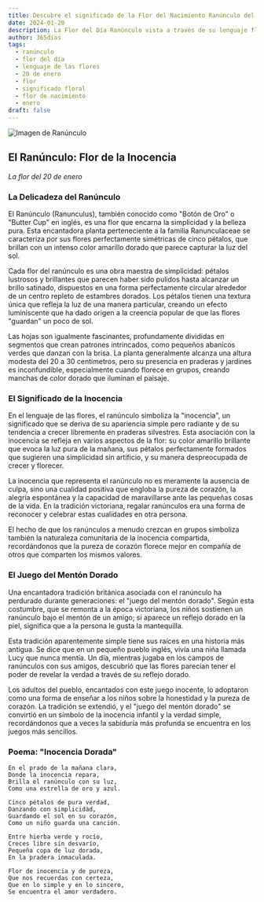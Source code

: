 ```yaml
---
title: Descubre el significado de la Flor del Nacimiento Ranúnculo del 20 de enero
date: 2024-01-20
description: La Flor del Día Ranúnculo vista a través de su lenguaje floral e historias
author: 365días
tags:
  - ranúnculo
  - flor del día
  - lenguaje de las flores
  - 20 de enero
  - flor
  - significado floral
  - flor de nacimiento
  - enero
draft: false
---
```


![Imagen de Ranúnculo](https://cdn.pixabay.com/photo/2022/03/27/10/45/lesser-celandine-7094719_1280.jpg#center#center)


## El Ranúnculo: Flor de la Inocencia
*La flor del 20 de enero*

### La Delicadeza del Ranúnculo

El Ranúnculo (Ranunculus), también conocido como "Botón de Oro" o "Butter Cup" en inglés, es una flor que encarna la simplicidad y la belleza pura. Esta encantadora planta perteneciente a la familia Ranunculaceae se caracteriza por sus flores perfectamente simétricas de cinco pétalos, que brillan con un intenso color amarillo dorado que parece capturar la luz del sol.

Cada flor del ranúnculo es una obra maestra de simplicidad: pétalos lustrosos y brillantes que parecen haber sido pulidos hasta alcanzar un brillo satinado, dispuestos en una forma perfectamente circular alrededor de un centro repleto de estambres dorados. Los pétalos tienen una textura única que refleja la luz de una manera particular, creando un efecto luminiscente que ha dado origen a la creencia popular de que las flores "guardan" un poco de sol.

Las hojas son igualmente fascinantes, profundamente divididas en segmentos que crean patrones intrincados, como pequeños abanicos verdes que danzan con la brisa. La planta generalmente alcanza una altura modesta del 20 a 30 centímetros, pero su presencia en praderas y jardines es inconfundible, especialmente cuando florece en grupos, creando manchas de color dorado que iluminan el paisaje.

### El Significado de la Inocencia

En el lenguaje de las flores, el ranúnculo simboliza la "inocencia", un significado que se deriva de su apariencia simple pero radiante y de su tendencia a crecer libremente en praderas silvestres. Esta asociación con la inocencia se refleja en varios aspectos de la flor: su color amarillo brillante que evoca la luz pura de la mañana, sus pétalos perfectamente formados que sugieren una simplicidad sin artificio, y su manera despreocupada de crecer y florecer.

La inocencia que representa el ranúnculo no es meramente la ausencia de culpa, sino una cualidad positiva que engloba la pureza de corazón, la alegría espontánea y la capacidad de maravillarse ante las pequeñas cosas de la vida. En la tradición victoriana, regalar ranúnculos era una forma de reconocer y celebrar estas cualidades en otra persona.

El hecho de que los ranúnculos a menudo crezcan en grupos simboliza también la naturaleza comunitaria de la inocencia compartida, recordándonos que la pureza de corazón florece mejor en compañía de otros que comparten los mismos valores.

### El Juego del Mentón Dorado

Una encantadora tradición británica asociada con el ranúnculo ha perdurado durante generaciones: el "juego del mentón dorado". Según esta costumbre, que se remonta a la época victoriana, los niños sostienen un ranúnculo bajo el mentón de un amigo; si aparece un reflejo dorado en la piel, significa que a la persona le gusta la mantequilla.

Esta tradición aparentemente simple tiene sus raíces en una historia más antigua. Se dice que en un pequeño pueblo inglés, vivía una niña llamada Lucy que nunca mentía. Un día, mientras jugaba en los campos de ranúnculos con sus amigos, descubrió que las flores parecían tener el poder de revelar la verdad a través de su reflejo dorado.

Los adultos del pueblo, encantados con este juego inocente, lo adoptaron como una forma de enseñar a los niños sobre la honestidad y la pureza de corazón. La tradición se extendió, y el "juego del mentón dorado" se convirtió en un símbolo de la inocencia infantil y la verdad simple, recordándonos que a veces la sabiduría más profunda se encuentra en los juegos más sencillos.

### Poema: "Inocencia Dorada"

```
En el prado de la mañana clara,
Donde la inocencia repara,
Brilla el ranúnculo con su luz,
Como una estrella de oro y azul.

Cinco pétalos de pura verdad,
Danzando con simplicidad,
Guardando el sol en su corazón,
Como un niño guarda una canción.

Entre hierba verde y rocío,
Creces libre sin desvarío,
Pequeña copa de luz dorada,
En la pradera inmaculada.

Flor de inocencia y de pureza,
Que nos recuerdas con certeza,
Que en lo simple y en lo sincero,
Se encuentra el amor verdadero.
```